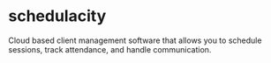 # schedulacity
Cloud based client management software that allows you to schedule sessions, track attendance, and handle communication.
